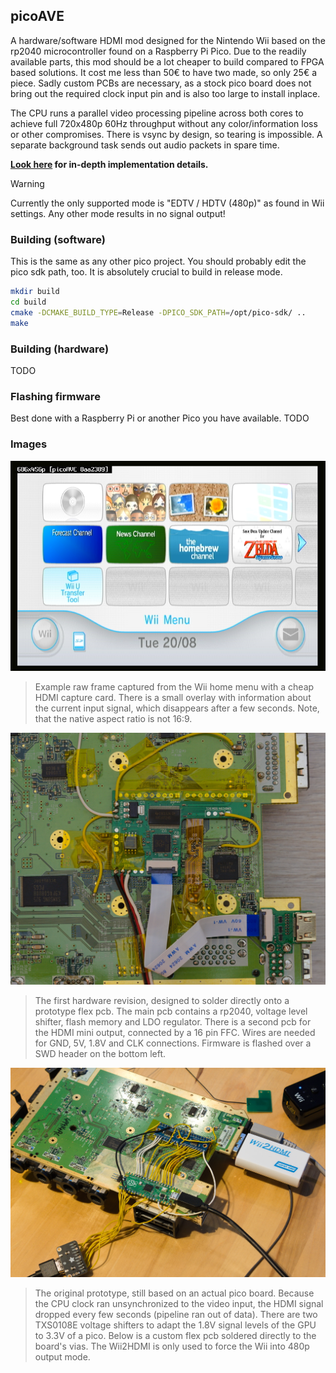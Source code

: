## picoAVE

A hardware/software HDMI mod designed for the Nintendo Wii based on the rp2040 microcontroller found on a Raspberry Pi Pico. Due to the readily available parts, this mod should be a lot cheaper to build compared to FPGA based solutions. It cost me less than 50€ to have two made, so only 25€ a piece. Sadly custom PCBs are necessary, as a stock pico board does not bring out the required clock input pin and is also too large to install inplace.

The CPU runs a parallel video processing pipeline across both cores to achieve full 720x480p 60Hz throughput without any color/information loss or other compromises. There is vsync by design, so tearing is impossible. A separate background task sends out audio packets in spare time.

**[Look here](docs/impl_details.md) for in-depth implementation details.**

> [!WARNING]
> Currently the only supported mode is "EDTV / HDTV (480p)" as found in Wii settings.
> Any other mode results in no signal output!

### Building (software)

This is the same as any other pico project. You should probably edit the pico sdk path, too. It is absolutely crucial to build in release mode.
```sh
mkdir build
cd build
cmake -DCMAKE_BUILD_TYPE=Release -DPICO_SDK_PATH=/opt/pico-sdk/ ..
make
```

### Building (hardware)

TODO

### Flashing firmware

Best done with a Raspberry Pi or another Pico you have available. TODO

### Images
![Wii menu frame](docs/images/frame.png)
> Example raw frame captured from the Wii home menu with a cheap HDMI capture card. There is a small overlay with information about the current input signal, which disappears after a few seconds. Note, that the native aspect ratio is not 16:9.

![picoAVE rev01](docs/images/finished_install.webp)
> The first hardware revision, designed to solder directly onto a prototype flex pcb. The main pcb contains a rp2040, voltage level shifter, flash memory and LDO regulator. There is a second pcb for the HDMI mini output, connected by a 16 pin FFC. Wires are needed for GND, 5V, 1.8V and CLK connections. Firmware is flashed over a SWD header on the bottom left.

![Original prototype](docs/images/prototype.webp)
> The original prototype, still based on an actual pico board. Because the CPU clock ran unsynchronized to the video input, the HDMI signal dropped every few seconds (pipeline ran out of data). There are two TXS0108E voltage shifters to adapt the 1.8V signal levels of the GPU to 3.3V of a pico. Below is a custom flex pcb soldered directly to the board's vias. The Wii2HDMI is only used to force the Wii into 480p output mode.
